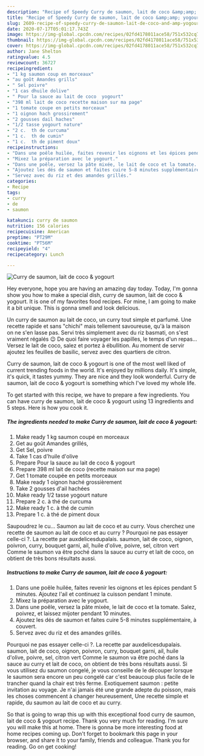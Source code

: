 ```yaml
---
description: "Recipe of Speedy Curry de saumon, lait de coco &amp;amp; yogourt"
title: "Recipe of Speedy Curry de saumon, lait de coco &amp;amp; yogourt"
slug: 2609-recipe-of-speedy-curry-de-saumon-lait-de-coco-and-amp-yogourt
date: 2020-07-17T05:01:17.743Z
image: https://img-global.cpcdn.com/recipes/02fd4178011ace58/751x532cq70/curry-de-saumon-lait-de-coco-yogourt-photo-principale-de-la-recette.jpg
thumbnail: https://img-global.cpcdn.com/recipes/02fd4178011ace58/751x532cq70/curry-de-saumon-lait-de-coco-yogourt-photo-principale-de-la-recette.jpg
cover: https://img-global.cpcdn.com/recipes/02fd4178011ace58/751x532cq70/curry-de-saumon-lait-de-coco-yogourt-photo-principale-de-la-recette.jpg
author: Jane Shelton
ratingvalue: 4.5
reviewcount: 36727
recipeingredient:
- "1 kg saumon coup en morceaux"
- "au goût Amandes grills"
- " Sel poivre"
- "1 cas dhuile dolive"
- " Pour la sauce au lait de coco  yogourt"
- "398 ml lait de coco recette maison sur ma page"
- "1 tomate coupe en petits morceaux"
- "1 oignon hach grossirement"
- "2 gousses dail haches"
- "1/2 tasse yogourt nature"
- "2 c.  th de curcuma"
- "1 c.  th de cumin"
- "1 c.  th de piment doux"
recipeinstructions:
- "Dans une poêle huilée, faites revenir les oignons et les épices pendant 5 minutes. Ajoutez l&#39;ail et continuez la cuisson pendant 1 minute."
- "Mixez la préparation avec le yogourt."
- "Dans une poêle, versez la pâte mixée, le lait de coco et la tomate. Salez, poivrez, et laissez mijoter pendant 10 minutes."
- "Ajoutez les dés de saumon et faites cuire 5-8 minutes supplémentaire, à couvert."
- "Servez avec du riz et des amandes grillés."
categories:
- Recipe
tags:
- curry
- de
- saumon

katakunci: curry de saumon 
nutrition: 156 calories
recipecuisine: American
preptime: "PT29M"
cooktime: "PT56M"
recipeyield: "4"
recipecategory: Lunch

---
```



![Curry de saumon, lait de coco &amp; yogourt](https://img-global.cpcdn.com/recipes/02fd4178011ace58/751x532cq70/curry-de-saumon-lait-de-coco-yogourt-photo-principale-de-la-recette.jpg)

Hey everyone, hope you are having an amazing day today. Today, I'm gonna show you how to make a special dish, curry de saumon, lait de coco &amp; yogourt. It is one of my favorites food recipes. For mine, I am going to make it a bit unique. This is gonna smell and look delicious.

Un curry de saumon au lait de coco, un curry tout simple et parfumé. Une recette rapide et sans &#34;chichi&#34; mais tellement savoureuse, qu&#39;à la maison on ne s&#39;en lasse pas. Servi très simplement avec du riz basmati, on s&#39;est vraiment régalés 😉 De quoi faire voyager les papilles, le temps d&#39;un repas… Versez le lait de coco, salez et portez à ébullition. Au moment de servir ajoutez les feuilles de basilic, servez avec des quartiers de citron.

Curry de saumon, lait de coco &amp; yogourt is one of the most well liked of current trending foods in the world. It's enjoyed by millions daily. It's simple, it's quick, it tastes yummy. They are nice and they look wonderful. Curry de saumon, lait de coco &amp; yogourt is something which I've loved my whole life.


To get started with this recipe, we have to prepare a few ingredients. You can have curry de saumon, lait de coco &amp; yogourt using 13 ingredients and 5 steps. Here is how you cook it.

<!--inarticleads1-->

##### The ingredients needed to make Curry de saumon, lait de coco &amp; yogourt:

1. Make ready 1 kg saumon coupé en morceaux
1. Get au goût Amandes grillés,
1. Get  Sel, poivre
1. Take 1 cas d&#39;huile d&#39;olive
1. Prepare  Pour la sauce au lait de coco &amp; yogourt
1. Prepare 398 ml lait de coco (recette maison sur ma page)
1. Get 1 tomate coupée en petits morceaux
1. Make ready 1 oignon haché grossièrement
1. Take 2 gousses d&#39;ail hachées
1. Make ready 1/2 tasse yogourt nature
1. Prepare 2 c. à thé de curcuma
1. Make ready 1 c. à thé de cumin
1. Prepare 1 c. à thé de piment doux


Saupoudrez le cu… Saumon au lait de coco et au curry. Vous cherchez une recette de saumon au lait de coco et au curry ? Pourquoi ne pas essayer celle-ci ?. La recette par auxdelicesdupalais. saumon, lait de coco, oignon, poivron, curry, bouquet garni, ail, huile d&#39;olive, poivre, sel, citron vert Comme le saumon va être poché dans la sauce au curry et lait de coco, on obtient de très bons résultats aussi. 

<!--inarticleads2-->

##### Instructions to make Curry de saumon, lait de coco &amp; yogourt:

1. Dans une poêle huilée, faites revenir les oignons et les épices pendant 5 minutes. Ajoutez l&#39;ail et continuez la cuisson pendant 1 minute.
1. Mixez la préparation avec le yogourt.
1. Dans une poêle, versez la pâte mixée, le lait de coco et la tomate. Salez, poivrez, et laissez mijoter pendant 10 minutes.
1. Ajoutez les dés de saumon et faites cuire 5-8 minutes supplémentaire, à couvert.
1. Servez avec du riz et des amandes grillés.


Pourquoi ne pas essayer celle-ci ?. La recette par auxdelicesdupalais. saumon, lait de coco, oignon, poivron, curry, bouquet garni, ail, huile d&#39;olive, poivre, sel, citron vert Comme le saumon va être poché dans la sauce au curry et lait de coco, on obtient de très bons résultats aussi. Si vous utilisez du saumon congelé, je vous conseille de le découper lorsque le saumon sera encore un peu congelé car c&#39;est beaucoup plus facile de le trancher quand la chair est très ferme. Exotiquement saumon : petite invitation au voyage. Je n&#39;ai jamais été une grande adepte du poisson, mais les choses commencent à changer heureusement, Une recette simple et rapide, du saumon au lait de coco et au curry. 

So that is going to wrap this up with this exceptional food curry de saumon, lait de coco &amp; yogourt recipe. Thank you very much for reading. I'm sure you will make this at home. There is gonna be more interesting food at home recipes coming up. Don't forget to bookmark this page in your browser, and share it to your family, friends and colleague. Thank you for reading. Go on get cooking!
